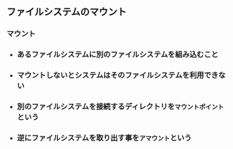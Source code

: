 ## ファイルシステムのマウント

### マウント
- ### あるファイルシステムに別のファイルシステムを組み込むこと
- ### マウントしないとシステムはそのファイルシステムを利用できない
- ### 別のファイルシステムを接続するディレクトリを`マウントポイント`という
- ### 逆にファイルシステムを取り出す事を`アマウント`という
